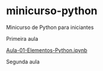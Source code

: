 # minicurso-python
Minicurso de Python para iniciantes

Primeira aula

[Aula-01-Elementos-Python.ipynb](/Aula_01_Elementos_Python.ipynb)

Segunda aula

